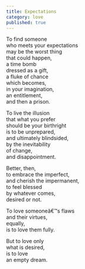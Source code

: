 ```yaml
---
title: Expectations
category: love
published: true
---
```


To find someone   
who meets your expectations  
may be the worst thing   
that could happen,  
a time bomb   
dressed as a gift,  
a fluke of chance   
which becomes,   
in your imagination,  
an entitlement,  
and then a prison.  
  
To live the illusion  
that what you prefer  
should be your birthright  
is to be unprepared,  
and ultimately blindsided,  
by the inevitability  
of change,  
and disappointment.  
  
Better, then,  
to embrace the imperfect,  
and cherish the impermanent,  
to feel blessed   
by whatever comes,  
desired or not.  
  
To love someoneâ€™s flaws  
and their virtues,  
equally,  
is to love them fully.  
  
But to love only   
what is desired,  
is to love   
an empty dream.
